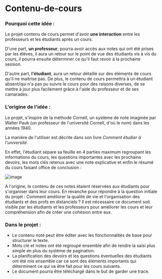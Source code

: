 # Contenu-de-cours

### Pourquoi cette idée : 

Le projet contenu de cours permet d'avoir **une interaction** entre les professeurs et les étudiants après un cours. 

D'une part, **un professeur**, pourra avoir accès aux notes qui ont été prises par les élèves, il aura un retour sur le point de vue des étudiants vis à vis du cours, il pourra ensuite déterminer ce qu'il faut revoir à la prochaine session.

D'autre part, **l'étudiant**, aura un retour détaillé sur des éléments de cours qu'il ne maitrise pas. De plus, le contenu de cours permettra à un étudiant absent/qui n'a pas pu suivre le cours pour des raisons diverses, de se mettre à jour plus facilement grâce à l'aide du professeur et de ses camarades.

### L'origine de l'idée : 

Le projet, s'inspire de la méthode Cornell, un système de note imaginée par Walter Pauk (un professeur de l'université Cornell, d'où le nom) dans les années 1940.

La manière de l'utiliser est décrite dans son livre *Comment étudier à l'université*. 

En effet, l'étudiant sépare sa feuille en 4 parties maximum regroupant les informations du cours, les questions importantes avec les prochains devoirs, les mots clés retenus avec une note explicative et enfin le résumé du cours faisant office de conclusion : 

![image](https://user-images.githubusercontent.com/72963618/118696293-7102e480-b80e-11eb-95b2-3ccbad703f77.png)

A l'origine, le contenu de ces notes étaient réservées aux étudiants pour s'organiser dans leur cours. En revanche pour répondre à la question initiale du projet : Comment améliorer la qualité de vie et l'organisation des étudiants et des profs en distanciels ? 
Il est nécessaire ce document soit visible par les étudiants et les professeurs pour améliorer les cours et leur compréhension afin de créer une cohésion entre eux.

### Dans le projet :

-	Le contenu noté peut être éditer avec les fonctionnalités de base pour structurer le texte.
-	Mots clé et notes ont été regroupé ensemble afin de rendre la saisi plus simple en plus du système de pagination.
-	La planification des devoirs et les questions éventuelles des étudiants ont été mis ensemble car ce sont des éléments importants qui déterminent ce qui va être fait pour les cours suivants.
-	Le document pourra être téléchargé dans le but de garder une trace.


